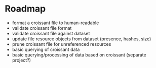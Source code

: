 # Roadmap

- format a croissant file to human-readable
- validate croissant file format
- validate croissant file against dataset
- update file resource objects from dataset (presence, hashes, size)
- prune croissant file for unreferenced resources
- basic querying of croissant data
- basic querying/processing of data based on croissant (separate project?)